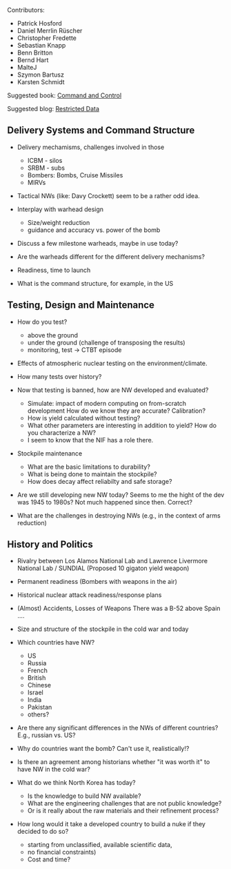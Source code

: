 Contributors:
* Patrick Hosford
* Daniel Merrlin Rüscher
* Christopher Fredette
* Sebastian Knapp
* Benn Britton
* Bernd Hart
* MalteJ 
* Szymon Bartusz
* Karsten Schmidt

Suggested book: [Command and Control](https://en.wikipedia.org/wiki/Command_and_Control_(book))

Suggested blog: [Restricted Data](http://blog.nuclearsecrecy.com/)


Delivery Systems and Command Structure
-------------------------------------------------

* Delivery mechamisms, challenges involved in those
  - ICBM - silos
  - SRBM - subs
  - Bombers: Bombs, Cruise Missiles
  - MIRVs
  
* Tactical NWs (like: Davy Crockett) seem to be a rather odd idea.

* Interplay with warhead design
  - Size/weight reduction
  - guidance and accuracy vs. power of the bomb

* Discuss a few milestone warheads, maybe in use today?

* Are the warheads different for the different delivery mechanisms?

* Readiness, time to launch

* What is the command structure, for example, in the US




Testing, Design and Maintenance
--------------------------------------------------
* How do you test?
  - above the ground
  - under the ground (challenge of transposing the results)
  - monitoring, test -> CTBT episode

* Effects of atmospheric nuclear testing on the environment/climate.

* How many tests over history?  

* Now that testing is banned, how are NW developed and evaluated?
  - Simulate: impact of modern computing on from-scratch development 
    How do we know they are accurate? Calibration?
  - How is yield calculated without testing? 
  - What other parameters are interesting in addition to yield?
    How do you characterize a NW?
  - I seem to know that the NIF has a role there.

* Stockpile maintenance
  - What are the basic limitations to durability?
  - What is being done to maintain the stockpile?
  - How does decay affect reliabilty and safe storage?
  
* Are we still developing new NW today?
  Seems to me the hight of the dev was 1945 to 1980s?
  Not much happened since then. Correct?  

* What are the challenges in destroying NWs 
  (e.g., in the context of arms reduction)

History and Politics
-------------------------------------------------
* Rivalry between Los Alamos National Lab and Lawrence Livermore National Lab / SUNDIAL (Proposed 10 gigaton yield weapon)
* Permanent readiness (Bombers with weapons in the air)
* Historical nuclear attack readiness/response plans

* (Almost) Accidents, Losses of Weapons
  There was a B-52 above Spain ....

* Size and structure of the stockpile in the cold war and today

* Which countries have NW?
  - US
  - Russia
  - French
  - British
  - Chinese
  - Israel
  - India
  - Pakistan
  - others?

* Are there any significant differences in the NWs of different countries? 
  E.g., russian vs. US?

* Why do countries want the bomb? Can't use it, realistically!?

* Is there an agreement among historians whether "it was worth it" to 
  have NW in the cold war? 

* What do we think North Korea has today?
  - Is the knowledge to build NW available?  
  - What are the engineering challenges that are not public knowledge?
  - Or is it really about the raw materials and their refinement process?
  
* How long would it take a developed country to build a nuke
  if they decided to do so?
  - starting from unclassified, available scientific data, 
  - no financial constraints)
  - Cost and time?

 
 
  


